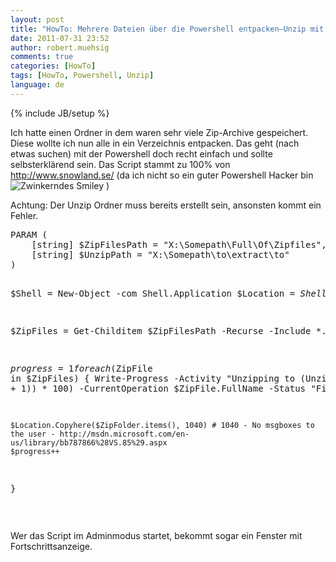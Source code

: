 ```yaml
---
layout: post
title: "HowTo: Mehrere Dateien über die Powershell entpacken–Unzip mit Powershell"
date: 2011-07-31 23:52
author: robert.muehsig
comments: true
categories: [HowTo]
tags: [HowTo, Powershell, Unzip]
language: de
---
```

{% include JB/setup %}
<p>Ich hatte einen Ordner in dem waren sehr viele Zip-Archive gespeichert. Diese wollte ich nun alle in ein Verzeichnis entpacken. Das geht (nach etwas suchen) mit der Powershell doch recht einfach und sollte selbsterklärend sein. Das Script stammt zu 100% von <a href="http://www.snowland.se/2010/06/01/unzip-multiple-files-via-powershell/">http://www.snowland.se/</a> (da ich nicht so ein guter Powershell Hacker bin <img style="border-bottom-style: none; border-right-style: none; border-top-style: none; border-left-style: none" class="wlEmoticon wlEmoticon-winkingsmile" alt="Zwinkerndes Smiley" src="{{BASE_PATH}}/assets/wp-images/wlEmoticon-winkingsmile8.png"> )</p> <p>Achtung: Der Unzip Ordner muss bereits erstellt sein, ansonsten kommt ein Fehler.</p> <div style="padding-bottom: 0px; margin: 0px; padding-left: 0px; padding-right: 0px; display: inline; float: none; padding-top: 0px" id="scid:812469c5-0cb0-4c63-8c15-c81123a09de7:7e4b243c-c526-4b1e-8651-e718d15541c7" class="wlWriterEditableSmartContent"><pre name="code" class="c#">PARAM (
    [string] $ZipFilesPath = "X:\Somepath\Full\Of\Zipfiles",
    [string] $UnzipPath = "X:\Somepath\to\extract\to"
)
 
$Shell = New-Object -com Shell.Application
$Location = $Shell.NameSpace($UnzipPath)
 
$ZipFiles = Get-Childitem $ZipFilesPath -Recurse -Include *.ZIP
 
$progress = 1
foreach ($ZipFile in $ZipFiles) {
    Write-Progress -Activity "Unzipping to $($UnzipPath)" -PercentComplete (($progress / ($ZipFiles.Count + 1)) * 100) -CurrentOperation $ZipFile.FullName -Status "File $($Progress) of $($ZipFiles.Count)"
    $ZipFolder = $Shell.NameSpace($ZipFile.fullname)
 
    $Location.Copyhere($ZipFolder.items(), 1040) # 1040 - No msgboxes to the user - http://msdn.microsoft.com/en-us/library/bb787866%28VS.85%29.aspx
    $progress++
}</pre></div>
<p>&nbsp;</p>
<p>Wer das Script im Adminmodus startet, bekommt sogar ein Fenster mit Fortschrittsanzeige.</p>
